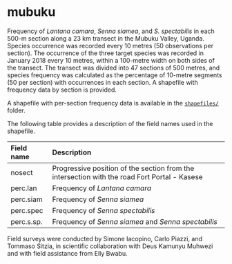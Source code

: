 # mubuku

Frequency of <i>Lantana camara</i>, <i>Senna siamea</i>, and <i>S. spectabilis</i> in each 500-m section along a 23 km transect in the Mubuku Valley, Uganda. Species occurrence was recorded every 10 metres (50 observations per section). The occurrence of the three target species was recorded in January 2018 every 10 metres, within a 100-metre width on both sides of the transect. The transect was divided into 47 sections of 500 metres, and species frequency was calculated as the percentage of 10-metre segments (50 per section) with occurrences in each section. A shapefile with frequency data by section is provided.

A shapefile with per-section frequency data is available in the [`shapefiles/`](shapefiles/) folder.

The following table provides a description of the field names used in the shapefile.

| Field name  | Description                                                              |
|:------------|:--------------------------------------------------------------------------|
| nosect      | Progressive position of the section from the intersection with the road Fort Portal - Kasese |
| perc.lan    | Frequency of *Lantana camara*                                             |
| perc.siam   | Frequency of *Senna siamea*                                               |
| perc.spec   | Frequency of *Senna spectabilis*                                          |
| perc.s.sp.  | Frequency of *Senna siamea* and *Senna spectabilis*                       |


Field surveys were conducted by Simone Iacopino, Carlo Piazzi, and Tommaso Sitzia, in scientific collaboration with Deus Kamunyu Muhwezi and with field assistance from Elly Bwabu.

